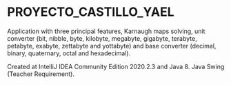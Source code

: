 # PROYECTO_CASTILLO_YAEL
Application with three principal features, Karnaugh maps solving, unit converter (bit, nibble, byte, kilobyte, megabyte, gigabyte, terabyte, petabyte, exabyte, zettabyte 
and yottabyte) and base converter (decimal, binary, quaternary, octal and hexadecimal). 

Created at IntelliJ IDEA Community Edition 2020.2.3 and Java 8. Java Swing (Teacher Requirement).
